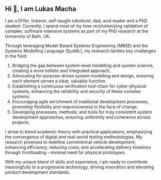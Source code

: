 ## Hi 👋, I am Lukas Macha

I am a DIYer, tinkerer, self-taught roboticist, dad, avid reader and a PhD student. Currently, I spend most of my time revolutionizing validation of complex, software-intensive systems as part of my PhD research at the University of Bath, UK.

Through leveraging Model-Based Systems Engineering (MBSE) and the Systems Modelling Language (SysML), my research tackles key challenges in the field:

1) Bridging the gap between system-level modelling and system science, creating a more holistic and integrated approach.
2) Advocating for purpose-driven system modelling and design, ensuring each element serves a clear, valuable function.
3) Establishing a continuous verification tool-chain for cyber-physical systems, enhancing the reliability and security of these complex systems.
4) Encouraging agile enrichment of traditional development processes, promoting flexibility and responsiveness in the face of change.
5) Developing processes, methods, and tools for truly consistent system development approaches, ensuring uniformity and coherence across projects.

I strive to blend academic theory with practical applications, emphasizing the convergence of digital and real-world testing methodologies. My research promises to redefine conventional vehicle development, enhancing efficiency, reducing costs, and accelerating delivery timelines through frontloading - minimal need for physical prototypes. 

With my unique blend of skills and experience, I am ready to contribute meaningfully to a progressive technology, driving innovation and elevating product development standards.
<!--
**LukasMacha97/LukasMacha97** is a ✨ _special_ ✨ repository because its `README.md` (this file) appears on your GitHub profile.

Here are some ideas to get you started:

- 🔭 I’m currently working on ...
- 🌱 I’m currently learning ...
- 👯 I’m looking to collaborate on ...
- 🤔 I’m looking for help with ...
- 💬 Ask me about ...
- 📫 How to reach me: ...
- 😄 Pronouns: ...
- ⚡ Fun fact: ...
-->
